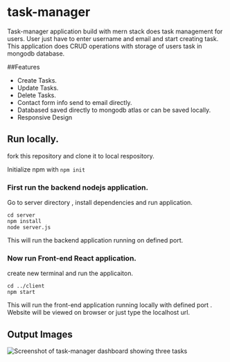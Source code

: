 # task-manager

Task-manager application build with mern stack does task management for users.
User just have to enter username and email and start creating task. This application does CRUD operations with storage of users task in mongodb database.

##Features
- Create Tasks.
- Update Tasks.
- Delete Tasks.
- Contact form info send to email directly.
- Databased saved directly to mongodb atlas or can be saved locally.
- Responsive Design

## Run locally. 
fork this repository and clone it to local respository.

Initialize npm with `npm init`

### First run the backend nodejs application.
Go to server directory , install dependencies and run application.
```
cd server
npm install
node server.js
```
This will run the backend application running on defined port.

### Now run Front-end React application.
create new terminal and run the applicaiton.

```
cd ../client
npm start

```
This will run the front-end application running locally with defined port .
Website will be viewed on browser or just type the localhost url.

## Output Images

![Screenshot of task-manager dashboard showing three tasks](https://drive.google.com/file/d/18jHncHWDzGgR-Q6ZmDD67bVD9VN0bMUi/view?usp=sharing)

